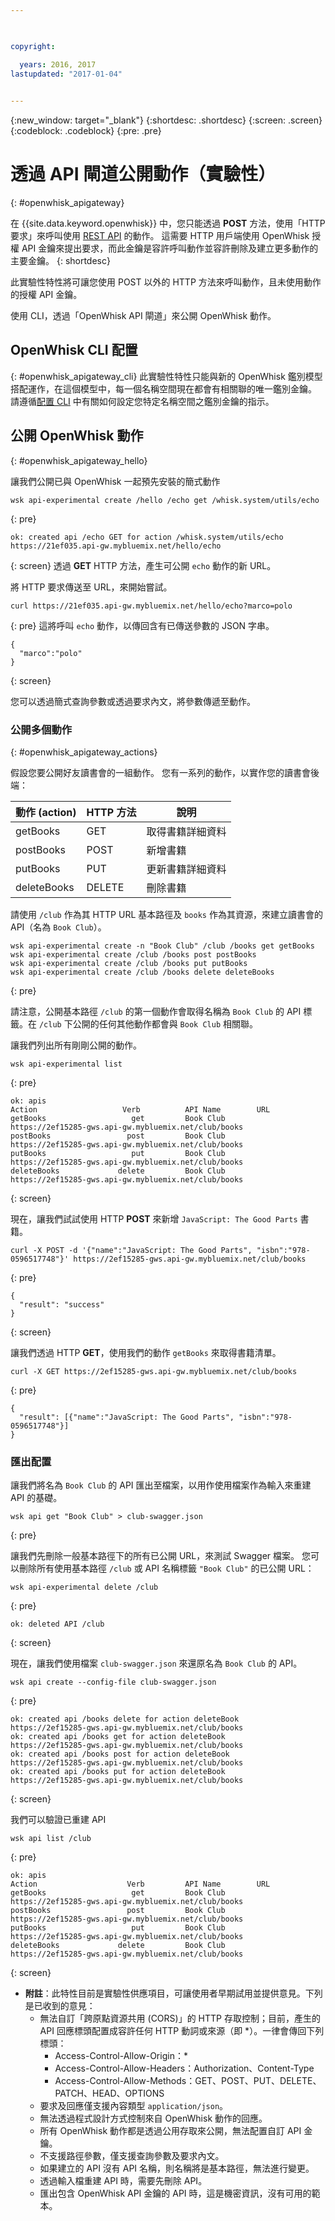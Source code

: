 ```yaml
---

 

copyright:

  years: 2016, 2017
lastupdated: "2017-01-04"
 

---
```


{:new_window: target="_blank"}
{:shortdesc: .shortdesc}
{:screen: .screen}
{:codeblock: .codeblock}
{:pre: .pre}

# 透過 API 閘道公開動作（實驗性）
{: #openwhisk_apigateway}

在 {{site.data.keyword.openwhisk}} 中，您只能透過 **POST** 方法，使用「HTTP 要求」來呼叫使用 [REST API](./openwhisk_reference.html#openwhisk_ref_restapi) 的動作。
這需要 HTTP 用戶端使用 OpenWhisk 授權 API 金鑰來提出要求，而此金鑰是容許呼叫動作並容許刪除及建立更多動作的主要金鑰。
{: shortdesc}

此實驗性特性將可讓您使用 POST 以外的 HTTP 方法來呼叫動作，且未使用動作的授權 API 金鑰。

使用 CLI，透過「OpenWhisk API 閘道」來公開 OpenWhisk 動作。 

## OpenWhisk CLI 配置
{: #openwhisk_apigateway_cli}
此實驗性特性只能與新的 OpenWhisk 鑑別模型搭配運作，在這個模型中，每一個名稱空間現在都會有相關聯的唯一鑑別金鑰。
請遵循[配置 CLI](https://console.ng.bluemix.net/openwhisk/cli) 中有關如何設定您特定名稱空間之鑑別金鑰的指示。

## 公開 OpenWhisk 動作
{: #openwhisk_apigateway_hello}

讓我們公開已與 OpenWhisk 一起預先安裝的簡式動作

```
wsk api-experimental create /hello /echo get /whisk.system/utils/echo
```
{: pre}
```
ok: created api /echo GET for action /whisk.system/utils/echo
https://21ef035.api-gw.mybluemix.net/hello/echo
```
{: screen}
透過 **GET** HTTP 方法，產生可公開 `echo` 動作的新 URL。

將 HTTP 要求傳送至 URL，來開始嘗試。
```
curl https://21ef035.api-gw.mybluemix.net/hello/echo?marco=polo
```
{: pre}
這將呼叫 `echo` 動作，以傳回含有已傳送參數的 JSON 字串。
```
{
  "marco":"polo"
}
```
{: screen}

您可以透過簡式查詢參數或透過要求內文，將參數傳遞至動作。

### 公開多個動作
{: #openwhisk_apigateway_actions}

假設您要公開好友讀書會的一組動作。
您有一系列的動作，以實作您的讀書會後端：

| 動作 (action) | HTTP 方法 | 說明 |
| ----------- | ----------- | ------------ |
| getBooks    | GET | 取得書籍詳細資料  |
| postBooks   | POST | 新增書籍 |
| putBooks    | PUT | 更新書籍詳細資料 |
| deleteBooks | DELETE | 刪除書籍 |

請使用 `/club` 作為其 HTTP URL 基本路徑及 `books` 作為其資源，來建立讀書會的 API（名為 `Book Club`）。
```
wsk api-experimental create -n "Book Club" /club /books get getBooks
wsk api-experimental create /club /books post postBooks
wsk api-experimental create /club /books put putBooks
wsk api-experimental create /club /books delete deleteBooks
```
{: pre}

請注意，公開基本路徑 `/club` 的第一個動作會取得名稱為 `Book Club` 的 API 標籤。在 `/club` 下公開的任何其他動作都會與 `Book Club` 相關聯。

讓我們列出所有剛剛公開的動作。

```
wsk api-experimental list
```
{: pre}
```
ok: apis
Action                   Verb          API Name        URL
getBooks                   get         Book Club       https://2ef15285-gws.api-gw.mybluemix.net/club/books
postBooks                 post         Book Club       https://2ef15285-gws.api-gw.mybluemix.net/club/books
putBooks                   put         Book Club       https://2ef15285-gws.api-gw.mybluemix.net/club/books
deleteBooks             delete         Book Club       https://2ef15285-gws.api-gw.mybluemix.net/club/books
```
{: screen}

現在，讓我們試試使用 HTTP **POST** 來新增 `JavaScript: The Good Parts` 書籍。
```
curl -X POST -d '{"name":"JavaScript: The Good Parts", "isbn":"978-0596517748"}' https://2ef15285-gws.api-gw.mybluemix.net/club/books
```
{: pre}
```
{
  "result": "success"
}
```
{: screen}

讓我們透過 HTTP **GET**，使用我們的動作 `getBooks` 來取得書籍清單。
```
curl -X GET https://2ef15285-gws.api-gw.mybluemix.net/club/books
```
{: pre}
```
{
  "result": [{"name":"JavaScript: The Good Parts", "isbn":"978-0596517748"}]
}
```

### 匯出配置
讓我們將名為 `Book Club` 的 API 匯出至檔案，以用作使用檔案作為輸入來重建 API 的基礎。 
```
wsk api get "Book Club" > club-swagger.json
```
{: pre}

讓我們先刪除一般基本路徑下的所有已公開 URL，來測試 Swagger 檔案。
您可以刪除所有使用基本路徑 `/club` 或 API 名稱標籤 `"Book Club"` 的已公開 URL：
```
wsk api-experimental delete /club
```
{: pre}
```
ok: deleted API /club
```
{: screen}

現在，讓我們使用檔案 `club-swagger.json` 來還原名為 `Book Club` 的 API。
```
wsk api create --config-file club-swagger.json
```
{: pre}
```
ok: created api /books delete for action deleteBook
https://2ef15285-gws.api-gw.mybluemix.net/club/books
ok: created api /books get for action deleteBook
https://2ef15285-gws.api-gw.mybluemix.net/club/books
ok: created api /books post for action deleteBook
https://2ef15285-gws.api-gw.mybluemix.net/club/books
ok: created api /books put for action deleteBook
https://2ef15285-gws.api-gw.mybluemix.net/club/books
```
{: screen}

我們可以驗證已重建 API
```
wsk api list /club
```
{: pre}
```
ok: apis
Action                    Verb         API Name        URL
getBooks                   get         Book Club       https://2ef15285-gws.api-gw.mybluemix.net/club/books
postBooks                 post         Book Club       https://2ef15285-gws.api-gw.mybluemix.net/club/books
putBooks                   put         Book Club       https://2ef15285-gws.api-gw.mybluemix.net/club/books
deleteBooks             delete         Book Club       https://2ef15285-gws.api-gw.mybluemix.net/club/books
```
{: screen}

- **附註**：此特性目前是實驗性供應項目，可讓使用者早期試用並提供意見。下列是已收到的意見：
  - 無法自訂「跨原點資源共用 (CORS)」的 HTTP 存取控制；目前，產生的 API 回應標頭配置成容許任何 HTTP 動詞或來源（即 *）。一律會傳回下列標頭：
    - Access-Control-Allow-Origin：*
    - Access-Control-Allow-Headers：Authorization、Content-Type
    - Access-Control-Allow-Methods：GET、POST、PUT、DELETE、PATCH、HEAD、OPTIONS
  - 要求及回應僅支援內容類型 `application/json`。
  - 無法透過程式設計方式控制來自 OpenWhisk 動作的回應。
  - 所有 OpenWhisk 動作都是透過公用存取來公開，無法配置自訂 API 金鑰。
  - 不支援路徑參數，僅支援查詢參數及要求內文。
  - 如果建立的 API 沒有 API 名稱，則名稱將是基本路徑，無法進行變更。
  - 透過輸入檔重建 API 時，需要先刪除 API。
  - 匯出包含 OpenWhisk API 金鑰的 API 時，這是機密資訊，沒有可用的範本。
